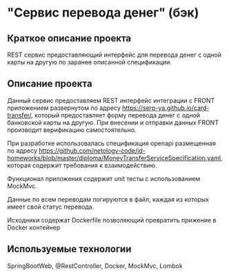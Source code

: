# "Сервис перевода денег" (бэк)

## Краткое описание проекта 
REST ceрвис предоставляющий интерфейс для перевода денег с одной карты на другую по заранее описанной спецификации.

## Описание проекта
Данный сервис предоставляем REST интерфейс интеграции с FRONT приложением развернутом по адресу https://serp-ya.github.io/card-transfer/, который предоставляет форму перевода денег с одной банковской карты на другую. При внесении и отправки данных FRONT производит верификацию самостоятельно.

При разработке использовалась спецификация openapi размещенная по адресу https://github.com/netology-code/jd-homeworks/blob/master/diploma/MoneyTransferServiceSpecification.yaml, которая содержит требования к взаимодействию.

Функционал приложения содержит unit тесты с использованием MockMvc.

Данные по всем переводам логируются в файл, каждая из которых имеет свой статус перевода.

Исходники содержат Dockerfile позволяющий превратить прижение в Docker контейнер

## Используемые технологии
SpringBootWeb, @RestController, Docker, MockMvc, Lombok

